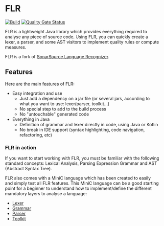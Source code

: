 # FLR

[![Build](https://github.com/felipebz/flr/actions/workflows/build.yml/badge.svg?branch=main)](https://github.com/felipebz/flr/actions/workflows/build.yml)
[![Quality Gate Status](https://sonarqube.felipezorzo.com.br/api/project_badges/measure?project=com.felipebz.flr%3Aflr&metric=alert_status&token=sqb_6d18637c91a4b22ae95a16b83a41be69b7aa900d)](https://sonarqube.felipezorzo.com.br/dashboard?id=com.felipebz.flr%3Aflr)

FLR is a lightweight Java library which provides everything required to analyse any piece of source code. Using FLR, you can quickly create a lexer, a parser, and some AST visitors to implement quality rules or compute measures.

FLR is a fork of [SonarSource Language Recognizer](https://github.com/SonarSource/sslr/). 

## Features
Here are the main features of FLR:

* Easy integration and use
   * Just add a dependency on a jar file (or several jars, according to what you want to use: lexer/parser, toolkit...)
   * No special step to add to the build process
   * No "untouchable" generated code
* Everything in Java
   * Definition of grammar and lexer directly in code, using Java or Kotlin
   * No break in IDE support (syntax highlighting, code navigation, refactoring, etc)
  
### FLR in action
If you want to start working with FLR, you must be familiar with the following standard concepts: Lexical Analysis, Parsing Expression Grammar and AST (Abstract Syntax Tree). 

FLR also comes with a MiniC language which has been created to easily and simply test all FLR features. This MiniC language can be a good starting point for a beginner to understand how to implement/define the different mandatory layers to analyse a language:

* [Lexer](https://github.com/felipebz/flr/blob/main/flr-testing-harness/src/main/kotlin/com/felipebz/flr/test/minic/MiniCLexer.kt)
* [Grammar](https://github.com/felipebz/flr/blob/main/flr-testing-harness/src/main/kotlin/com/felipebz/flr/test/minic/MiniCGrammar.kt)
* [Parser](https://github.com/felipebz/flr/blob/main/flr-testing-harness/src/main/kotlin/com/felipebz/flr/test/minic/MiniCParser.kt)
* [Toolkit](https://github.com/felipebz/flr/blob/main/flr-testing-harness/src/main/kotlin/com/felipebz/flr/test/minic/MiniCToolkit.kt)
